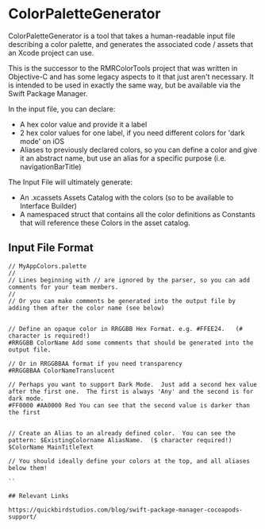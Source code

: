 # ColorPaletteGenerator

ColorPaletteGenerator is a tool that takes a human-readable input file describing a color palette, and generates the associated code / assets that an Xcode project can use.

This is the successor to the RMRColorTools project that was written in Objective-C and has some legacy aspects to it that just aren't necessary.  It is intended to be used in exactly the same way, but be available via the Swift Package Manager.

In the input file, you can declare:

- A hex color value and provide it a label
- 2 hex color values for one label, if you need different colors for 'dark mode' on iOS
- Aliases to previously declared colors, so you can define a color and give it an abstract name, but use an alias for a specific purpose (i.e. navigationBarTitle)


The Input File will ultimately generate:

- An .xcassets Assets Catalog with the colors (so to be available to Interface Builder)
- A namespaced struct that contains all the color definitions as Constants that will reference these Colors in the asset catalog.


## Input File Format

```
// MyAppColors.palette
//
// Lines beginning with // are ignored by the parser, so you can add comments for your team members.
//
// Or you can make comments be generated into the output file by adding them after the color name (see below)


// Define an opaque color in RRGGBB Hex Format. e.g. #FFEE24.   (# character is required!)
#RRGGBB ColorName Add some comments that should be generated into the output file.

// Or in RRGGBBAA format if you need transparency
#RRGGBBAA ColorNameTranslucent

// Perhaps you want to support Dark Mode.  Just add a second hex value after the first one.  The first is always 'Any' and the second is for dark mode.
#FF0000 #AA0000 Red You can see that the second value is darker than the first


// Create an Alias to an already defined color.  You can see the pattern: $ExistingColorname AliasName.  ($ character required!)
$ColorName MainTitleText

// You should ideally define your colors at the top, and all aliases below them!

``
 
## Relevant Links

https://quickbirdstudios.com/blog/swift-package-manager-cocoapods-support/
